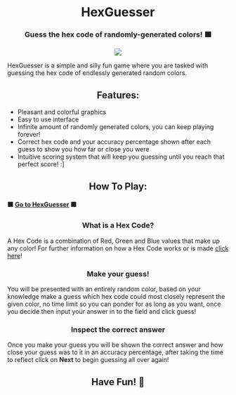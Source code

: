 <h1 align=center>HexGuesser</h1>

<h3 align=center>Guess the hex code of randomly-generated colors! 🟩</h3>

<p align="center"><img src="https://github.com/Rathard/hexguesser/assets/33904908/c9f3ac7a-c2ab-49f1-8446-0b38b830f01c"></p>

HexGuesser is a simple and silly fun game where you are tasked with guessing the hex code of endlessly generated random colors.

<h2 align=center>Features:</h2>

- Pleasant and colorful graphics
- Easy to use interface
- Infinite amount of randomly generated colors, you can keep playing forever!
- Correct hex code and your accuracy percentage shown after each guess to show you how far or close you were
- Intuitive scoring system that will keep you guessing until you reach that perfect score! :]

<h2 align=center>How To Play:</h2>

#### 🟩 [Go to HexGuesser](https://hexguesser.vercel.app/) 🟩

<h3 align=center>What is a Hex Code?</h3>

A Hex Code is a combination of Red, Green and Blue values that make up any color! For further information on how a Hex Code works or is made [click here](https://opusdesign.us/wordcount/what-are-hex-codes-for-colors/)!

<h3 align=center>Make your guess!</h3>

You will be presented with an entirely random color, based on your knowledge make a guess which hex code could most closely represent the given color, no time limit so you can ponder for as long as you want, once you decide then input your answer in to the field and click guess!

<h3 align=center>Inspect the correct answer</h3>

Once you make your guess you will be shown the correct answer and how close your guess was to it in an accuracy percentage, after taking the time to reflect click on **Next** to begin guessing all over again!

<h2 align=center>Have Fun! 💚</h2>


